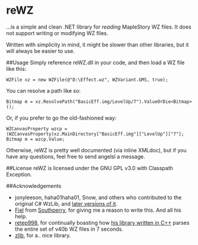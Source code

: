 # reWZ
...is a simple and clean .NET library for _reading_ MapleStory WZ files. It does not support writing or modifying WZ files. 

Written with simplicity in mind, it might be slower than other libraries, but it will always be easier to use.

##Usage
Simply reference reWZ.dll in your code, and then load a WZ file like this:

    WZFile xz = new WZFile(@"D:\Effect.wz", WZVariant.GMS, true);

You can resolve a path like so:

    Bitmap m = xz.ResolvePath("BasicEff.img/LevelUp/7").ValueOrDie<Bitmap>();

Or, if you prefer to go the old-fashioned way:

    WZCanvasProperty wzcp = (WZCanvasProperty)xz.MainDirectory["BasicEff.img"]["LevelUp"]["7"];
    Bitmap m = wzcp.Value;

Otherwise, reWZ is pretty well documented (via inline XMLdoc), but if you have any questions, feel free to send angelsl a message.

##License
reWZ is licensed under the GNU GPL v3.0 with Classpath Exception.

##Acknowledgements

 * jonyleeson, haha01haha01, Snow, and others who contributed to the original C# WzLib, and [later versions of it](http://code.google.com/p/maplelib2/).
 * [Fiel](http://www.southperry.net/member.php?u=1) from [Southperry](http://www.southperry.net), for giving me a reason to write this. And all his help.
 * [retep998](https://github.com/retep998), for continually boasting how [his library written in C++](https://github.com/NoLifeDev/NoLifeWz) parses the entire set of v40b WZ files in 7 seconds.
 * [zlib](http://www.zlib.net/), for a.. nice library.
